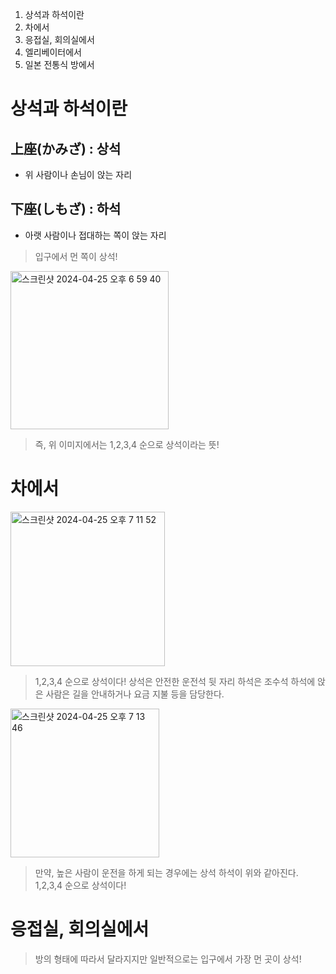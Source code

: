 1. 상석과 하석이란
2. 차에서
3. 응접실, 회의실에서
4. 엘리베이터에서
5. 일본 전통식 방에서
# 상석과 하석이란
## 上座(かみざ) : 상석
- 위 사람이나 손님이 앉는 자리
## 下座(しもざ) : 하석
- 아랫 사람이나 접대하는 쪽이 앉는 자리

> 입구에서 먼 쪽이 상석!

<img width="253" alt="스크린샷 2024-04-25 오후 6 59 40" src="https://github.com/Rki0/obsidian/assets/86224851/c2d2179d-f64f-41e8-8e6b-dda29ea4c2a7">

> 즉, 위 이미지에서는 1,2,3,4 순으로 상석이라는 뜻!

# 차에서

<img width="247" alt="스크린샷 2024-04-25 오후 7 11 52" src="https://github.com/Rki0/obsidian/assets/86224851/259a3d5f-802a-4d89-b58c-18ed1aa7ec76">

> 1,2,3,4 순으로 상석이다!
> 상석은 안전한 운전석 뒷 자리
> 하석은 조수석
> 하석에 앉은 사람은 길을 안내하거나 요금 지불 등을 담당한다.

<img width="238" alt="스크린샷 2024-04-25 오후 7 13 46" src="https://github.com/Rki0/obsidian/assets/86224851/ae401fcc-696d-46ab-be49-2dc28af96235">

> 만약, 높은 사람이 운전을 하게 되는 경우에는
> 상석 하석이 위와 같아진다.
> 1,2,3,4 순으로 상석이다!
# 응접실, 회의실에서

> 방의 형태에 따라서 달라지지만
> 일반적으로는 입구에서 가장 먼 곳이 상석!

